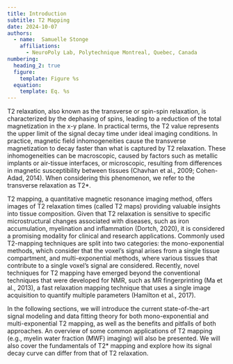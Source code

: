 ```yaml
---
title: Introduction
subtitle: T2 Mapping
date: 2024-10-07
authors:
  - name:  Samuelle Stonge
    affiliations:
      - NeuroPoly Lab, Polytechnique Montreal, Quebec, Canada
numbering:
  heading_2: true
  figure:
    template: Figure %s
  equation:
    template: Eq. %s
---
```


T2 relaxation, also known as the transverse or spin-spin relaxation, is characterized by the dephasing of spins, leading to a reduction of the total magnetization in the x-y plane. In practical terms, the T2 value represents the upper limit of the signal decay time under ideal imaging conditions. In practice, magnetic field inhomogeneities cause the transverse magnetization to decay faster than what is captured by T2 relaxation. These inhomogeneities can be macroscopic, caused by factors such as metallic implants or air-tissue interfaces, or microscopic, resulting from differences in magnetic susceptibility between tissues (Chavhan et al., 2009; Cohen-Adad, 2014). When considering this phenomenon, we refer to the transverse relaxation as T2*. 

T2 mapping, a quantitative magnetic resonance imaging method, offers images of T2 relaxation times (called T2 maps) providing valuable insights into tissue composition. Given that T2 relaxation is sensitive to specific microstructural changes associated with diseases, such as iron accumulation, myelination and inflammation (Dortch, 2020), it is considered a promising modality for clinical and research applications. Commonly used T2-mapping techniques are split into two categories: the mono-exponential methods, which consider that the voxel’s signal arises from a single tissue compartment, and multi-exponential methods, where various tissues that contribute to a single voxel’s signal are considered. Recently, novel techniques for T2 mapping have emerged beyond the conventional techniques that were developed for NMR, such as MR fingerprinting (Ma et al., 2013), a fast relaxation mapping technique that uses a single image acquisition to quantify multiple parameters (Hamilton et al., 2017). 

In the following sections, we will introduce the current state-of-the-art signal modeling and data fitting theory for both mono-exponential and multi-exponential T2 mapping, as well as the benefits and pitfalls of both approaches. An overview of some common applications of T2 mapping (e.g., myelin water fraction (MWF) imaging) will also be presented. We will also cover the fundamentals of T2* mapping and explore how its signal decay curve can differ from that of T2 relaxation. 
